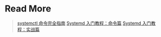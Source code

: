 




# Read More
> [systemctl 命令完全指南](https://linux.cn/article-5926-1.html)
> [Systemd 入门教程：命令篇](http://www.ruanyifeng.com/blog/2016/03/systemd-tutorial-commands.html)
> [Systemd 入门教程：实战篇](http://www.ruanyifeng.com/blog/2016/03/systemd-tutorial-part-two.html)